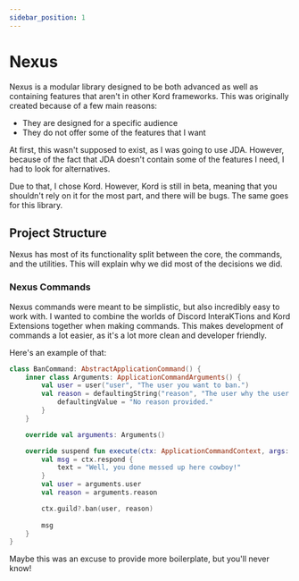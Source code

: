 ```yaml
---
sidebar_position: 1
---
```


# Nexus
Nexus is a modular library designed to be both advanced as well as containing features that aren't
in other Kord frameworks. This was originally created because of a few main reasons:

* They are designed for a specific audience
* They do not offer some of the features that I want

At first, this wasn't supposed to exist, as I was going to use JDA. However, because of the fact that
JDA doesn't contain some of the features I need, I had to look for alternatives. 

Due to that, I chose Kord. However, Kord is still in beta, meaning that you shouldn't rely on it for
the most part, and there will be bugs. The same goes for this library. 

## Project Structure

Nexus has most of its functionality split between the core, the commands, and the utilities. This will
explain why we did most of the decisions we did.

### Nexus Commands
Nexus commands were meant to be simplistic, but also incredibly easy to work with. I wanted to combine
the worlds of Discord InteraKTions and Kord Extensions together when making commands. This makes
development of commands a lot easier, as it's a lot more clean and developer friendly. 

Here's an example of that:

```kotlin
class BanCommand: AbstractApplicationCommand() {
    inner class Arguments: ApplicationCommandArguments() {
        val user = user("user", "The user you want to ban.")
        val reason = defaultingString("reason", "The user why the user is going to be banned") {
            defaultingValue = "No reason provided."
        }
    }

    override val arguments: Arguments()

    override suspend fun execute(ctx: ApplicationCommandContext, args: ApplicationCommandArguments) {
        val msg = ctx.respond {
            text = "Well, you done messed up here cowboy!"
        }
        val user = arguments.user
        val reason = arguments.reason

        ctx.guild?.ban(user, reason)
        
        msg
    }
}
```

Maybe this was an excuse to provide more boilerplate, but you'll never know!
